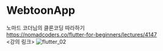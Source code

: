 # WebtoonApp <br>

노마드 코더님의 클론코딩 따라하기 <br>
https://nomadcoders.co/flutter-for-beginners/lectures/4147 <br>
<강의 링크>
![flutter_02](https://user-images.githubusercontent.com/45617447/235264016-4827789a-8cef-4b49-b9e7-987536f3fca7.png)

